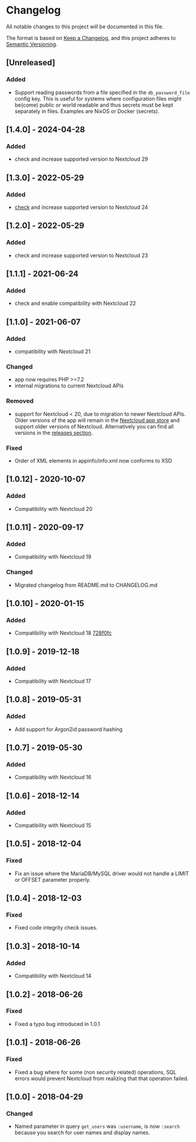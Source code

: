 # Changelog

All notable changes to this project will be documented in this file.

The format is based on [Keep a Changelog](https://keepachangelog.com/en/1.1.0/),
and this project adheres to [Semantic Versioning](https://semver.org/spec/v2.0.0.html).

## [Unreleased]

### Added

* Support reading passwords from a file specified in the `db_password_file`
config key. This is useful for systems where configuration files might be(come)
public or world readable and thus secrets must be kept separately in files.
Examples are NixOS or Docker (secrets).

## [1.4.0] - 2024-04-28

### Added

* check and increase supported version to Nextcloud 29

## [1.3.0] - 2022-05-29

### Added

* [check](https://github.com/nextcloud/server/issues/29914) and increase
  supported version to Nextcloud 24

## [1.2.0] - 2022-05-29

### Added

* check and increase supported version to Nextcloud 23

## [1.1.1] - 2021-06-24

### Added

* check and enable compatibility with Nextcloud 22

## [1.1.0] - 2021-06-07

### Added

* compatibility with Nextcloud 21

### Changed

* app now requires PHP >=7.2
* internal migrations to current Nextcloud APIs

### Removed

* support for Nextcloud < 20, due to migration to newer Nextcloud APIs. Older
  versions of the app will remain in the [Nextcloud app
  store](https://apps.nextcloud.com/apps/user_backend_sql_raw) and support older
  versions of Nextcloud. Alternatively you can find all versions in the
  [releases
  section](https://github.com/PanCakeConnaisseur/user_backend_sql_raw/releases).

### Fixed

* Order of XML elements in appinfo/info.xml now conforms to XSD

## [1.0.12] - 2020-10-07

### Added

* Compatibility with Nextcloud 20

## [1.0.11] - 2020-09-17

### Added

* Compatibility with Nextcloud 19

### Changed

* Migrated changelog from README.md to CHANGELOG.md

## [1.0.10] - 2020-01-15

### Added

* Compatibility with Nextcloud 18
  [728f0fc](https://github.com/PanCakeConnaisseur/user_backend_sql_raw/commit/728f0fc13f4d2ecdc48dde2685d5962f1713fef5)

## [1.0.9] - 2019-12-18

### Added

* Compatibility with Nextcloud 17

## [1.0.8] - 2019-05-31

### Added

* Add support for Argon2id password hashing

## [1.0.7] - 2019-05-30

### Added

* Compatibility with Nextcloud 16

## [1.0.6] - 2018-12-14

### Added

* Compatibility with Nextcloud 15

## [1.0.5] - 2018-12-04

### Fixed

* Fix an issue where the MariaDB/MySQL driver would not handle a LIMIT or OFFSET
  parameter properly.

## [1.0.4] - 2018-12-03

### Fixed

* Fixed code integrity check issues.

## [1.0.3] - 2018-10-14

### Added

* Compatibility with Nextcloud 14

## [1.0.2] - 2018-06-26

### Fixed

* Fixed a typo bug introduced in 1.0.1

## [1.0.1] - 2018-06-26

### Fixed

* Fixed a bug where for some (non security related) operations, SQL errors would
prevent Nextcloud from realizing that that operation failed.

## [1.0.0] - 2018-04-29

### Changed

* Named parameter in query `get_users` was `:username`, is now `:search` because
you search for user names and display names.
